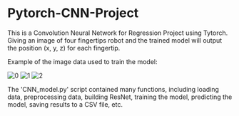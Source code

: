 # Pytorch-CNN-Project

This is a Convolution Neural Network for Regression Project using Tytorch. Giving an image of four fingertips robot and the trained model will output the position (x, y, z) for each fingertip.

Example of the image data used to train the model:

![0](https://user-images.githubusercontent.com/73594399/204487192-a1453e94-901a-431b-baf9-d88ea33dc2c0.png)
![1](https://user-images.githubusercontent.com/73594399/204487197-22a6ae22-eac7-407f-a6f9-32cfa67ccb04.png)
![2](https://user-images.githubusercontent.com/73594399/204487200-e403b7b6-87f8-407f-8897-0cda151f43fa.png)


The 'CNN_model.py' script contained many functions, including loading data, preprocessing data, building ResNet, training the model, predicting the model, saving results to a CSV file, etc.
